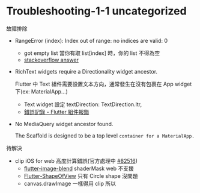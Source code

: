 # Troubleshooting-1-1 uncategorized

故障排除

- RangeError (index): Index out of range: no indices are valid: 0
  - got empty list 當你有取 list[index] 時，你的 list 不得為空
  - [stackoverflow answer](https://stackoverflow.com/questions/61027296/rangeerror-index-index-out-of-range-no-indices-are-valid-0)

- RichText widgets require a Directionality widget ancestor.

  Flutter 中 Text 組件需要設置文本方向，通常發生在沒有包裹在 App widget 下(ex: MaterialApp...)
    - Text widget 設定 textDirection: TextDirection.ltr,
    - [錯誤記錄 - Flutter 組件報錯](https://blog.csdn.net/shulianghan/article/details/115262342)

- No MediaQuery widget ancestor found.

  The Scaffold is designed to be a top level `container for a MaterialApp.`


待解決

- clip iOS for web 高度計算錯誤(官方處理中 [#82516](https://github.com/flutter/flutter/issues/82516))
  - [flutter-image-blend](https://github.com/ryoheinagao/flutter-image-blend/blob/master/lib/main.dart) shaderMask web 不支援
  - [Flutter-ShapeOfView](https://github.com/florent37/Flutter-ShapeOfView) 只有 Circle shape 沒問題
  - canvas.drawImage 一樣得用 clip 所以
